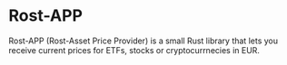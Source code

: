 # Rost-APP
Rost-APP (Rost-Asset Price Provider) is a small Rust library that lets you receive current prices for ETFs, stocks or cryptocurrnecies in EUR.